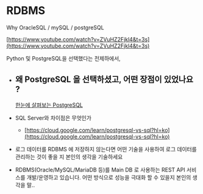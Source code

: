 # RDBMS

Why OracleSQL / mySQL / postgreSQL

[https://www.youtube.com/watch?v=ZVuHZ2Fjkl4&t=3s](https://www.youtube.com/watch?v=ZVuHZ2Fjkl4&t=3s)

Python 및 PostgreSQL을 선택했다는 전제하에서, 

- 왜 PostgreSQL 을 선택하셨고, 어떤 장점이 있었나요 ?
    - 
    
    [한눈에 살펴보는 PostgreSQL](https://d2.naver.com/helloworld/227936)
    
- SQL Server와 차이점은 무엇인가
    - [https://cloud.google.com/learn/postgresql-vs-sql?hl=ko](https://cloud.google.com/learn/postgresql-vs-sql?hl=ko)

- 로그 데이터를 RDBMS 에 저장하지 않는다면 어떤 기술을 사용하여 로그 데이터를 관리하는 것이 좋을 지 본인의 생각을 기술하세요

- RDBMS(Oracle/MySQL/MariaDB 등)를 Main DB 로 사용하는 REST API 서비스를 개발/운영하고 있습니다.
어떤 방식으로 성능을 극대화 할 수 있을지 본인의 생각을 말..